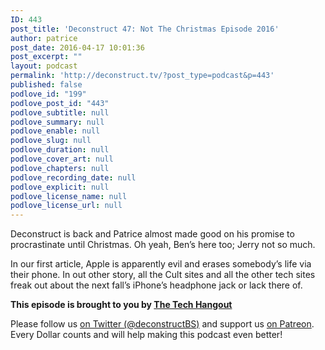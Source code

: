 ```yaml
---
ID: 443
post_title: 'Deconstruct 47: Not The Christmas Episode 2016'
author: patrice
post_date: 2016-04-17 10:01:36
post_excerpt: ""
layout: podcast
permalink: 'http://deconstruct.tv/?post_type=podcast&p=443'
published: false
podlove_id: "199"
podlove_post_id: "443"
podlove_subtitle: null
podlove_summary: null
podlove_enable: null
podlove_slug: null
podlove_duration: null
podlove_cover_art: null
podlove_chapters: null
podlove_recording_date: null
podlove_explicit: null
podlove_license_name: null
podlove_license_url: null
---
```

<p>Deconstruct is back and Patrice almost made good on his promise to procrastinate until Christmas.  Oh yeah, Ben’s here too; Jerry not so much.</p>
<p>In our first article, Apple is apparently evil and erases somebody’s life via their phone.  In out other story, all the Cult sites and all the other tech sites freak out about the next fall’s iPhone’s headphone jack or lack there of.</p>
<p><strong>This episode is brought to you by <a href="http://thetechhangout.com">The Tech Hangout</a></strong>
</p>
<p>
Please follow us <a href="http://twitter.com/deconstructBS">on Twitter (@deconstructBS)</a> and support us <a href="http://patreon.com/deconstruct">on Patreon</a>. Every Dollar counts and will help making this podcast even better!
</p>